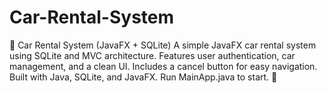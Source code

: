 # Car-Rental-System
🚗 Car Rental System (JavaFX + SQLite) A simple JavaFX car rental system using SQLite and MVC architecture. Features user authentication, car management, and a clean UI. Includes a cancel button for easy navigation. Built with Java, SQLite, and JavaFX. Run MainApp.java to start. 🚀
